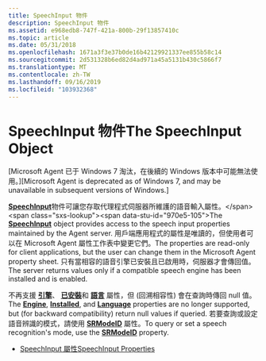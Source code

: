 ```yaml
---
title: SpeechInput 物件
description: SpeechInput 物件
ms.assetid: e968edb8-747f-421a-800b-29f13857410c
ms.topic: article
ms.date: 05/31/2018
ms.openlocfilehash: 1671a3f3e37b0de16b42129921337ee855b58c14
ms.sourcegitcommit: 2d531328b6ed82d4ad971a45a5131b430c5866f7
ms.translationtype: MT
ms.contentlocale: zh-TW
ms.lasthandoff: 09/16/2019
ms.locfileid: "103932368"
---
```

# <a name="the-speechinput-object"></a><span data-ttu-id="970e5-103">SpeechInput 物件</span><span class="sxs-lookup"><span data-stu-id="970e5-103">The SpeechInput Object</span></span>

<span data-ttu-id="970e5-104">\[Microsoft Agent 已于 Windows 7 淘汰，在後續的 Windows 版本中可能無法使用。\]</span><span class="sxs-lookup"><span data-stu-id="970e5-104">\[Microsoft Agent is deprecated as of Windows 7, and may be unavailable in subsequent versions of Windows.\]</span></span>

<span data-ttu-id="970e5-105">[**SpeechInput**](https://www.bing.com/search?q=**SpeechInput**)物件可讓您存取代理程式伺服器所維護的語音輸入屬性。</span><span class="sxs-lookup"><span data-stu-id="970e5-105">The [**SpeechInput**](https://www.bing.com/search?q=**SpeechInput**) object provides access to the speech input properties maintained by the Agent server.</span></span> <span data-ttu-id="970e5-106">用戶端應用程式的屬性是唯讀的，但使用者可以在 Microsoft Agent 屬性工作表中變更它們。</span><span class="sxs-lookup"><span data-stu-id="970e5-106">The properties are read-only for client applications, but the user can change them in the Microsoft Agent property sheet.</span></span> <span data-ttu-id="970e5-107">只有當相容的語音引擎已安裝且已啟用時，伺服器才會傳回值。</span><span class="sxs-lookup"><span data-stu-id="970e5-107">The server returns values only if a compatible speech engine has been installed and is enabled.</span></span>

<span data-ttu-id="970e5-108">不再支援 [**引擎**](https://www.bing.com/search?q=**Engine**)、 [**已安裝**](https://www.bing.com/search?q=**Installed**)和 [**語言**](https://www.bing.com/search?q=**Language**) 屬性，但 (回溯相容性) 會在查詢時傳回 null 值。</span><span class="sxs-lookup"><span data-stu-id="970e5-108">The [**Engine**](https://www.bing.com/search?q=**Engine**), [**Installed**](https://www.bing.com/search?q=**Installed**), and [**Language**](https://www.bing.com/search?q=**Language**) properties are no longer supported, but (for backward compatibility) return null values if queried.</span></span> <span data-ttu-id="970e5-109">若要查詢或設定語音辨識的模式，請使用 [**SRModeID**](srmodeid-property.md) 屬性。</span><span class="sxs-lookup"><span data-stu-id="970e5-109">To query or set a speech recognition's mode, use the [**SRModeID**](srmodeid-property.md) property.</span></span>

-   [<span data-ttu-id="970e5-110">SpeechInput 屬性</span><span class="sxs-lookup"><span data-stu-id="970e5-110">SpeechInput Properties</span></span>](speechinput-properties.md)

 

 




